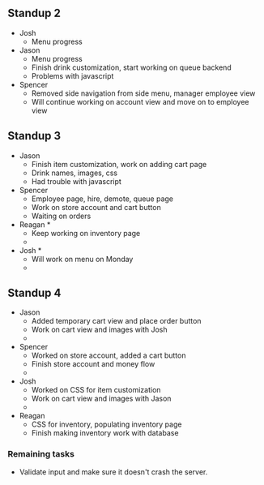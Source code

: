 ## Standup 2
* Josh 
    * Menu progress
* Jason
    * Menu progress
    * Finish drink customization, start working on queue backend
    * Problems with javascript
* Spencer
    * Removed side navigation from side menu, manager employee view
    * Will continue working on account view and move on to employee view

## Standup 3
* Jason
    * Finish item customization, work on adding cart page
    * Drink names, images, css
    * Had trouble with javascript
* Spencer
    * Employee page, hire, demote, queue page
    * Work on store account and cart button
    * Waiting on orders
* Reagan
    * 
    * Keep working on inventory page
    * 
* Josh
    * 
    * Will work on menu on Monday
    * 

## Standup 4
* Jason
    * Added temporary cart view and place order button
    * Work on cart view and images with Josh
    * 
* Spencer
    * Worked on store account, added a cart button
    * Finish store account and money flow
    * 
* Josh
    * Worked on CSS for item customization
    * Work on cart view and images with Jason
    * 
* Reagan
    * CSS for inventory, populating inventory page
    * Finish making inventory work with database

### Remaining tasks
* Validate input and make sure it doesn't crash the server.